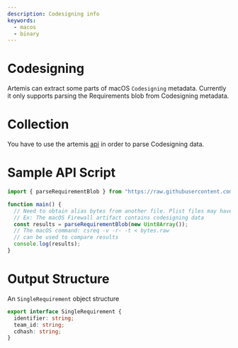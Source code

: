 ```yaml
---
description: Codesigning info
keywords:
  - macos
  - binary
---
```


# Codesigning

Artemis can extract some parts of macOS `Codesigning` metadata. Currently it
only supports parsing the Requirements blob from Codesigning metadata.

# Collection

You have to use the artemis [api](../../API/overview.md) in order to parse
Codesigning data.

# Sample API Script

```typescript
import { parseRequirementBlob } from "https://raw.githubusercontent.com/puffycid/artemis-api/master/mod.ts";

function main() {
  // Need to obtain alias bytes from another file. Plist files may have Codesigning data.
  // Ex: The macOS Firewall artifact contains codesigning data
  const results = parseRequirementBlob(new Uint8Array());
  // The macOS command: csreq -v -r- -t < bytes.raw
  // can be used to compare results
  console.log(results);
}
```

# Output Structure

An `SingleRequirement` object structure

```typescript
export interface SingleRequirement {
  identifier: string;
  team_id: string;
  cdhash: string;
}
```

